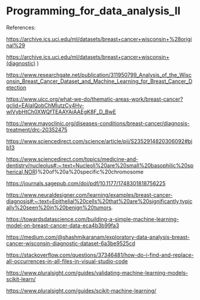 # Programming_for_data_analysis_II

References:

https://archive.ics.uci.edu/ml/datasets/breast+cancer+wisconsin+%28original%29

https://archive.ics.uci.edu/ml/datasets/breast+cancer+wisconsin+(diagnostic)
)

https://www.researchgate.net/publication/311950799_Analysis_of_the_Wisconsin_Breast_Cancer_Dataset_and_Machine_Learning_for_Breast_Cancer_Detection

https://www.uicc.org/what-we-do/thematic-areas-work/breast-cancer?gclid=EAIaIQobChMIutzCy4Hv-wIVybHtCh0XWQfTEAAYAiAAEgK8F_D_BwE

https://www.mayoclinic.org/diseases-conditions/breast-cancer/diagnosis-treatment/drc-20352475

https://www.sciencedirect.com/science/article/pii/S2352914820306092#bib13

https://www.sciencedirect.com/topics/medicine-and-dentistry/nucleolus#:~:text=Nucleoli%20are%20small%20basophilic%20spherical,NOR)%20of%20a%20specific%20chromosome

https://journals.sagepub.com/doi/pdf/10.1177/1748301818756225 

https://www.neuraldesigner.com/learning/examples/breast-cancer-diagnosis#:~:text=Epithelial%20cells%20that%20are%20significantly,typically%20seen%20in%20benign%20tumors.

https://towardsdatascience.com/building-a-simple-machine-learning-model-on-breast-cancer-data-eca4b3b99fa3

https://medium.com/@shashmikaranam/exploratory-data-analysis-breast-cancer-wisconsin-diagnostic-dataset-6a3be9525cd 

https://stackoverflow.com/questions/37346481/how-do-i-find-and-replace-all-occurrences-in-all-files-in-visual-studio-code 

https://www.pluralsight.com/guides/validating-machine-learning-models-scikit-learn/

https://www.pluralsight.com/guides/scikit-machine-learning/